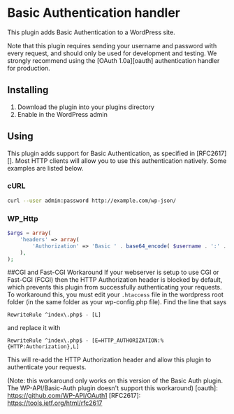 # Basic Authentication handler
This plugin adds Basic Authentication to a WordPress site.

Note that this plugin requires sending your username and password with every
request, and should only be used for development and testing. We strongly
recommend using the [OAuth 1.0a][oauth] authentication handler for production.

## Installing
1. Download the plugin into your plugins directory
2. Enable in the WordPress admin

## Using
This plugin adds support for Basic Authentication, as specified in [RFC2617][].
Most HTTP clients will allow you to use this authentication natively. Some
examples are listed below.

### cURL

```sh
curl --user admin:password http://example.com/wp-json/
```

### WP_Http

```php
$args = array(
	'headers' => array(
		'Authorization' => 'Basic ' . base64_encode( $username . ':' . $password ),
	),
);
```

##CGI and Fast-CGI Workaround
If your webserver is setup to use CGI or Fast-CGI (FCGI) then the HTTP Authorization header is blocked by default, which prevents this plugin from successfully authenticating your requests. To workaround this, you must edit your `.htaccess` file in the wordpress root folder (in the same folder as your wp-config.php file). Find the line that says

`RewriteRule ^index\.php$ - [L]`

and replace it with 

`RewriteRule ^index\.php$ - [E=HTTP_AUTHORIZATION:%{HTTP:Authorization},L]`

This will re-add the HTTP Authorization header and allow this plugin to authenticate your requests.

(Note: this workaround only works on this version of the Basic Auth plugin. The WP-API/Basic-Auth plugin doesn't support this workaround)
[oauth]: https://github.com/WP-API/OAuth1
[RFC2617]: https://tools.ietf.org/html/rfc2617
